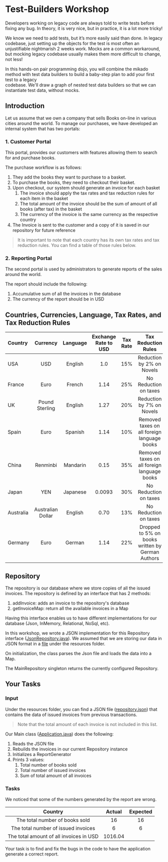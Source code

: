 # Test-Builders Workshop 

Developers working on legacy code are always told to write tests before fixing 
any bug. 
In theory, it is very nice, but in practice, it is a lot more tricky!

We know we need to add tests, but it’s more easily said than done. 
In legacy codebase, just setting up the objects for the test is most often an 
unjustifiable nightmarish 2 weeks work. Mocks are a common workaround, but 
mocking legacy codebase usually makes them more difficult to change, not less!

In this hands-on pair programming dojo, you will combine the mikado method with 
test data builders to build a baby-step plan to add your first test to a legacy  
codebase. We'll draw a graph of nested test data builders so that we can 
instantiate test data, without mocks.

## Introduction

Let us assume that we own a company that sells Books on-line in various cities 
around the world. To manage our purchases, we have developed an internal system 
that has two portals:

### 1. Customer Portal
This portal, provides our customers with features allowing them to search for 
and purchase books. 

The purchase workflow is as follows: 
1. They add the books they want to purchase to a basket.     
1. To purchase the books, they need to checkout their basket.
1. Upon checkout, our system should generate an invoice for each basket
    1. The invoice should apply the tax rates and tax reduction rules for each 
    item in the basket 
    2. The total amount of the invoice should be the sum of amount of all books 
    (after tax) in the basket
    3. The currency of the invoice is the same currency as the respective 
    country    
1. The Invoice is sent to the customer and a copy of it is saved in our 
repository for future reference   

> It is important to note that each country has its own tax rates and tax 
reduction rules. You can find a table of those rules below.  
 
### 2. Reporting Portal 
The second portal is used by administrators to generate reports of the sales 
around the world. 

The report should include the following: 
1. Accumulative sum of all the invoices in the database
1. The currency of the report should be in USD 

## Countries, Currencies, Language, Tax Rates, and Tax Reduction Rules   

| Country       | Currency          | Language  | Exchange Rate to USD  | Tax Rate | Tax Reduction Rules                              | 
| :-------------|:-----------------:| :--------:| :--------------------:|:--------:|:------------------------------------------------:|
| USA           | USD               | English   | 1.0                   | 15%      | Reduction by 2% on Novels                        |  
| France        | Euro              | French    | 1.14                  | 25%      | No Reduction on taxes                            | 
| UK            | Pound Sterling    | English   | 1.27                  | 20%      | Reduction by 7% on Novels                        |
| Spain         | Euro              | Spanish   | 1.14                  | 10%      | Removed taxes on all foreign language books      |  
| China         | Renminbi          | Mandarin  | 0.15                  | 35%      | Removed taxes on all foreign language books      |
| Japan         | YEN               | Japanese  | 0.0093                | 30%      | No Reduction on taxes                            |
| Australia     | Australian Dollar | English   | 0.70                  | 13%      | No Reduction on taxes                            |     
| Germany       | Euro              | German    | 1.14                  | 22%      | Dropped to 5% on books written by German Authors |  


## Repository

The repository is our database where we store copies of all the issued invoices. 
The repository is defined by an interface that has 2 methods: 
 1. addInvoice: adds an invoice to the repository's database 
 1. getInvoiceMap: return all the available invoices in a Map  

Having this interface enables us to have different implementations for our 
database (Json, InMemory, Relational, NoSql, etc). 

In this workshop, we wrote a JSON implementation for this Repository interface
([JsonRepository.java](./src/main/java/com/murex/tbw/storage/JsonRepository.java)). 
We assumed that we are storing our data in JSON format in a [file](./src/main/resources/repository.json) 
under the resources folder.  

On initialization, the class parses the Json file and loads the data into a Map.

The MainRepository singleton returns the currently configured Repository.

## Your Tasks 

### Input 
Under the resources folder, you can find a JSON file ([repository.json](./src/main/resources/repository.json)) 
that contains the data of issued invoices from previous transactions.

> Note that the total amount of each invoice is not included in this list. 

Our Main class ([Application.java](./src/main/java/Application.java)) does the
following: 
1. Reads the JSON file
1. Rebuilds the invoices in our current Repository instance 
1. Initializes a ReportGenerator 
1. Prints 3 values: 
    1. Total number of books sold 
    2. Total number of issued invoices
    3. Sum of total amount of all invoices 

### Tasks
We noticed that some of the numbers generated by the report are wrong. 

| Country                                 | Actual | Expected | 
|:---------------------------------------:|:------:|:--------:| 
| The total number of books sold          | 16     |    16    |
| The total number of issued invoices     | 6      |    6     |
| The total amount of all invoices in USD | 1016.04|          |

Your task is to find and fix the bugs in the code to have the application
generate a correct report. 

   
